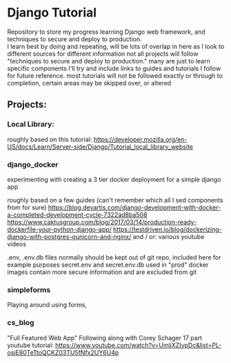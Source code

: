 # Django Tutorial

Repository to store my progress learning Django web framework, and techniques to secure and deploy to production.  
I learn best by doing and repeating, will be lots of overlap in here as I look to different sources for different information
not all projects will follow "techniques to secure and deploy to production." many are just to learn specific components
I'll try and include links to guides and tutorials I follow for future reference.
most tutorials will not be followed exactly or through to completion, certain areas may be skipped over, or altered

## Projects:
### Local Library:
roughly based on this tutorial:
https://developer.mozilla.org/en-US/docs/Learn/Server-side/Django/Tutorial_local_library_website

<!-- ### MySite:
roughly based on this tutorial:
https://docs.djangoproject.com/en/2.2/intro/tutorial01/ -->

### django_docker
experimenting with creating a 3 tier docker deployment  for a simple django app

roughly based on a few guides (can't remember which all I sed components from for sure)
https://blog.devartis.com/django-development-with-docker-a-completed-development-cycle-7322ad8ba508
https://www.caktusgroup.com/blog/2017/03/14/production-ready-dockerfile-your-python-django-app/
https://testdriven.io/blog/dockerizing-django-with-postgres-gunicorn-and-nginx/
and / or:
various youtube videos

.env, .env.db files normally should be kept out of git repo, included here for example purposes
secret.env and secret.env.db used in "prod" docker images contain more secure information and are excluded from git


### simpleforms
Playing around using forms, 


### cs_blog
"Full Featured Web App"
Following along with Corey Schager 17 part youtube tutorial:
https://www.youtube.com/watch?v=UmljXZIypDc&list=PL-osiE80TeTtoQCKZ03TU5fNfx2UY6U4p
